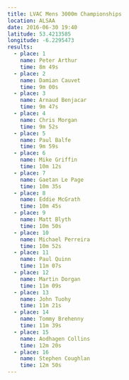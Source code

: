 ```yaml
---
title: LVAC Mens 3000m Championships
location: ALSAA
date: 2016-06-30 19:40
latitude: 53.4213585
longitude: -6.2295473
results:
  - place: 1
    name: Peter Arthur	
    time: 8m 49s
  - place: 2
    name: Damian Cauvet
    time: 9m 00s
  - place: 3
    name: Arnaud Benjacar
    time: 9m 47s
  - place: 4
    name: Chris Morgan
    time: 9m 52s
  - place: 5
    name: Paul Balfe
    time: 9m 59s
  - place: 6
    name: Mike Griffin
    time: 10m 12s
  - place: 7
    name: Gaetan Le Page
    time: 10m 35s
  - place: 8
    name: Eddie McGrath
    time: 10m 45s
  - place: 9
    name: Matt Blyth
    time: 10m 50s
  - place: 10
    name: Michael Perreira
    time: 10m 52s
  - place: 11
    name: Paul Quinn
    time: 11m 07s
  - place: 12
    name: Martin Dorgan
    time: 11m 09s
  - place: 13
    name: John Tuohy
    time: 11m 21s
  - place: 14
    name: Tommy Brehenny
    time: 11m 39s
  - place: 15
    name: Aodhagen Collins
    time: 12m 20s
  - place: 16
    name: Stephen Coughlan
    time: 12m 50s
---
```

